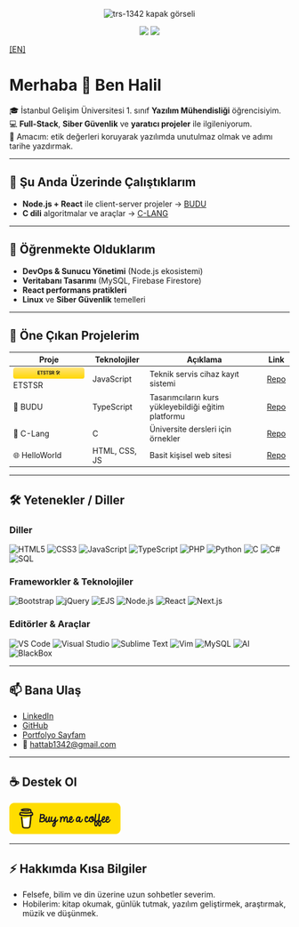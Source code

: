 <p align="center">
  <img
    src="https://capsule-render.vercel.app/api?type=blur&height=300&color=FF0000&text=trs-1342&section=header&reversal=true&animation=fadeIn&fontColor=fff&fontSize=62&desc=Defend%20the%20moral%20concept%20in%20software.&descSize=20"
    alt="trs-1342 kapak görseli"
    style="pointer-events:none; user-select:none;"
    draggable="false"
  />
</p>

<div align="center">
  <img src="https://github-readme-stats.vercel.app/api?username=trs-1342&show_icons=true" />
  <img src="https://github-readme-stats.vercel.app/api/top-langs/?username=trs-1342&layout=compact" width="355" />
</div>

[\[EN\]](./README.md)

# Merhaba 👋 Ben Halil

🎓 İstanbul Gelişim Üniversitesi 1. sınıf **Yazılım Mühendisliği** öğrencisiyim.  
💻 **Full-Stack**, **Siber Güvenlik** ve **yaratıcı projeler** ile ilgileniyorum.  
🚀 Amacım: etik değerleri koruyarak yazılımda unutulmaz olmak ve adımı tarihe yazdırmak.

---

## 🔭 Şu Anda Üzerinde Çalıştıklarım

- **Node.js + React** ile client-server projeler → [BUDU](https://github.com/trs-1342/budu)
- **C dili** algoritmalar ve araçlar → [C-LANG](https://github.com/trs-1342/c-lang)

---

## 🌱 Öğrenmekte Olduklarım

- **DevOps & Sunucu Yönetimi** (Node.js ekosistemi)
- **Veritabanı Tasarımı** (MySQL, Firebase Firestore)
- **React performans pratikleri**
- **Linux** ve **Siber Güvenlik** temelleri

---

## 📌 Öne Çıkan Projelerim

| Proje                                                | Teknolojiler  | Açıklama                                            | Link                                           |
| ---------------------------------------------------- | ------------- | --------------------------------------------------- | ---------------------------------------------- |
| <img src="./assets/etstsr.svg" height="20" /> ETSTSR | JavaScript    | Teknik servis cihaz kayıt sistemi                   | [Repo](https://github.com/trs-1342/ETSTSR)     |
| 🎨 BUDU                                              | TypeScript    | Tasarımcıların kurs yükleyebildiği eğitim platformu | [Repo](https://github.com/trs-1342/budu)       |
| 📘 C-Lang                                            | C             | Üniversite dersleri için örnekler                   | [Repo](https://github.com/trs-1342/c-lang)     |
| 🌐 HelloWorld                                        | HTML, CSS, JS | Basit kişisel web sitesi                            | [Repo](https://github.com/trs-1342/helloWorld) |

---

## 🛠️ Yetenekler / Diller

### Diller

<p align="left">
  <img src="https://cdn.jsdelivr.net/gh/devicons/devicon/icons/html5/html5-original.svg" title="HTML5" width="36" />
  <img src="https://cdn.jsdelivr.net/gh/devicons/devicon/icons/css3/css3-original.svg" title="CSS3" width="36" />
  <img src="https://cdn.jsdelivr.net/gh/devicons/devicon/icons/javascript/javascript-original.svg" title="JavaScript" width="36" />
  <img src="https://cdn.jsdelivr.net/gh/devicons/devicon/icons/typescript/typescript-original.svg" title="TypeScript" width="36" />
  <img src="https://cdn.jsdelivr.net/gh/devicons/devicon/icons/php/php-original.svg" title="PHP" width="36" />
  <img src="https://cdn.jsdelivr.net/gh/devicons/devicon/icons/python/python-original.svg" title="Python" width="36" />
  <img src="https://cdn.jsdelivr.net/gh/devicons/devicon/icons/c/c-original.svg" title="C" width="36" />
  <img src="https://cdn.jsdelivr.net/gh/devicons/devicon/icons/csharp/csharp-original.svg" title="C#" width="36" />
  <img src="https://www.svgrepo.com/show/331760/sql-database-generic.svg" title="SQL" width="36" />
</p>

### Frameworkler & Teknolojiler

<p align="left">
  <img src="https://cdn.jsdelivr.net/gh/devicons/devicon/icons/bootstrap/bootstrap-original.svg" title="Bootstrap" width="36" />
  <img src="https://cdn.jsdelivr.net/gh/devicons/devicon/icons/jquery/jquery-original.svg" title="jQuery" width="36" />
  <img src="https://img.icons8.com/?size=512&id=Pxe6MGswB8pX&format=png" title="EJS" width="36" />
  <img src="https://cdn.jsdelivr.net/gh/devicons/devicon/icons/nodejs/nodejs-original.svg" title="Node.js" width="36" />
  <img src="https://cdn.jsdelivr.net/gh/devicons/devicon/icons/react/react-original.svg" title="React" width="36" />
  <img src="https://cdn.jsdelivr.net/gh/devicons/devicon/icons/nextjs/nextjs-original.svg" title="Next.js" width="36" />
</p>

### Editörler & Araçlar

<p align="left">
  <img src="https://cdn.jsdelivr.net/gh/devicons/devicon/icons/vscode/vscode-original.svg" title="VS Code" width="36" />
  <img src="https://cdn.jsdelivr.net/gh/devicons/devicon/icons/visualstudio/visualstudio-plain.svg" title="Visual Studio" width="36" />
  <img src="https://cdn.iconscout.com/icon/free/png-512/free-sublime-text-logo-icon-svg-download-png-2945191.png" title="Sublime Text" width="36" />
  <img src="https://cdn.jsdelivr.net/gh/devicons/devicon/icons/vim/vim-original.svg" title="Vim" width="36" />
  <img src="https://cdn.jsdelivr.net/gh/devicons/devicon/icons/mysql/mysql-original.svg" title="MySQL" width="36" />
  <img src="https://static.vecteezy.com/system/resources/previews/006/662/139/non_2x/artificial-intelligence-ai-processor-chip-icon.jpg" title="AI" width="36" />
  <img src="https://dl.flathub.org/media/com/raggesilver/BlackBox/5ea8e6c79d6e7b5384973b766a059ac9/icons/128x128@2/com.raggesilver.BlackBox.png" title="BlackBox" width="36" />
</p>

---

## 📫 Bana Ulaş

- [LinkedIn](https://www.linkedin.com/in/halil-hattab-b961b127a/)
- [GitHub](https://github.com/trs-1342)
- [Portfolyo Sayfam](https://hello-world-mu-cyan.vercel.app/)
- 📧 hattab1342@gmail.com

---

## ☕ Destek Ol

<p>
  <a href="https://www.buymeacoffee.com/trs1342" target="_blank">
    <img src="./assets/bmc.png" alt="Bana kahve ısmarla" width="200">
  </a>
</p>

---

## ⚡ Hakkımda Kısa Bilgiler

- Felsefe, bilim ve din üzerine uzun sohbetler severim.
- Hobilerim: kitap okumak, günlük tutmak, yazılım geliştirmek, araştırmak, müzik ve düşünmek.
